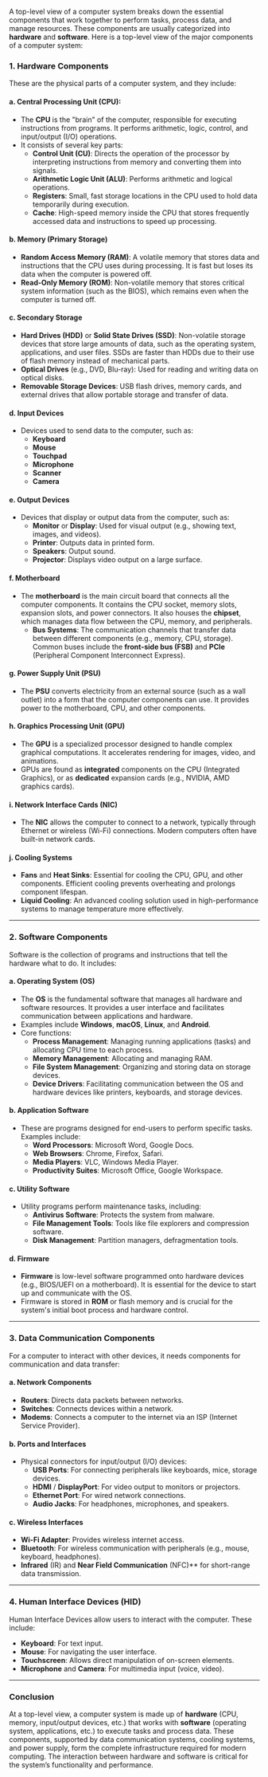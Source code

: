 A top-level view of a computer system breaks down the essential components that work together to perform tasks, process data, and manage resources. These components are usually categorized into **hardware** and **software**. Here is a top-level view of the major components of a computer system:

### **1. Hardware Components**
These are the physical parts of a computer system, and they include:

#### **a. Central Processing Unit (CPU)**:
- The **CPU** is the "brain" of the computer, responsible for executing instructions from programs. It performs arithmetic, logic, control, and input/output (I/O) operations.
- It consists of several key parts:
  - **Control Unit (CU)**: Directs the operation of the processor by interpreting instructions from memory and converting them into signals.
  - **Arithmetic Logic Unit (ALU)**: Performs arithmetic and logical operations.
  - **Registers**: Small, fast storage locations in the CPU used to hold data temporarily during execution.
  - **Cache**: High-speed memory inside the CPU that stores frequently accessed data and instructions to speed up processing.

#### **b. Memory (Primary Storage)**
- **Random Access Memory (RAM)**: A volatile memory that stores data and instructions that the CPU uses during processing. It is fast but loses its data when the computer is powered off.
- **Read-Only Memory (ROM)**: Non-volatile memory that stores critical system information (such as the BIOS), which remains even when the computer is turned off.

#### **c. Secondary Storage**
- **Hard Drives (HDD)** or **Solid State Drives (SSD)**: Non-volatile storage devices that store large amounts of data, such as the operating system, applications, and user files. SSDs are faster than HDDs due to their use of flash memory instead of mechanical parts.
- **Optical Drives** (e.g., DVD, Blu-ray): Used for reading and writing data on optical disks.
- **Removable Storage Devices**: USB flash drives, memory cards, and external drives that allow portable storage and transfer of data.

#### **d. Input Devices**
- Devices used to send data to the computer, such as:
  - **Keyboard**
  - **Mouse**
  - **Touchpad**
  - **Microphone**
  - **Scanner**
  - **Camera**

#### **e. Output Devices**
- Devices that display or output data from the computer, such as:
  - **Monitor** or **Display**: Used for visual output (e.g., showing text, images, and videos).
  - **Printer**: Outputs data in printed form.
  - **Speakers**: Output sound.
  - **Projector**: Displays video output on a large surface.

#### **f. Motherboard**
- The **motherboard** is the main circuit board that connects all the computer components. It contains the CPU socket, memory slots, expansion slots, and power connectors. It also houses the **chipset**, which manages data flow between the CPU, memory, and peripherals.
  - **Bus Systems**: The communication channels that transfer data between different components (e.g., memory, CPU, storage). Common buses include the **front-side bus (FSB)** and **PCIe** (Peripheral Component Interconnect Express).

#### **g. Power Supply Unit (PSU)**
- The **PSU** converts electricity from an external source (such as a wall outlet) into a form that the computer components can use. It provides power to the motherboard, CPU, and other components.

#### **h. Graphics Processing Unit (GPU)**
- The **GPU** is a specialized processor designed to handle complex graphical computations. It accelerates rendering for images, video, and animations.
- GPUs are found as **integrated** components on the CPU (Integrated Graphics), or as **dedicated** expansion cards (e.g., NVIDIA, AMD graphics cards).

#### **i. Network Interface Cards (NIC)**
- The **NIC** allows the computer to connect to a network, typically through Ethernet or wireless (Wi-Fi) connections. Modern computers often have built-in network cards.

#### **j. Cooling Systems**
- **Fans** and **Heat Sinks**: Essential for cooling the CPU, GPU, and other components. Efficient cooling prevents overheating and prolongs component lifespan.
- **Liquid Cooling**: An advanced cooling solution used in high-performance systems to manage temperature more effectively.

---

### **2. Software Components**
Software is the collection of programs and instructions that tell the hardware what to do. It includes:

#### **a. Operating System (OS)**
- The **OS** is the fundamental software that manages all hardware and software resources. It provides a user interface and facilitates communication between applications and hardware.
- Examples include **Windows**, **macOS**, **Linux**, and **Android**.
- Core functions:
  - **Process Management**: Managing running applications (tasks) and allocating CPU time to each process.
  - **Memory Management**: Allocating and managing RAM.
  - **File System Management**: Organizing and storing data on storage devices.
  - **Device Drivers**: Facilitating communication between the OS and hardware devices like printers, keyboards, and storage devices.

#### **b. Application Software**
- These are programs designed for end-users to perform specific tasks. Examples include:
  - **Word Processors**: Microsoft Word, Google Docs.
  - **Web Browsers**: Chrome, Firefox, Safari.
  - **Media Players**: VLC, Windows Media Player.
  - **Productivity Suites**: Microsoft Office, Google Workspace.

#### **c. Utility Software**
- Utility programs perform maintenance tasks, including:
  - **Antivirus Software**: Protects the system from malware.
  - **File Management Tools**: Tools like file explorers and compression software.
  - **Disk Management**: Partition managers, defragmentation tools.

#### **d. Firmware**
- **Firmware** is low-level software programmed onto hardware devices (e.g., BIOS/UEFI on a motherboard). It is essential for the device to start up and communicate with the OS.
- Firmware is stored in **ROM** or flash memory and is crucial for the system's initial boot process and hardware control.

---

### **3. Data Communication Components**
For a computer to interact with other devices, it needs components for communication and data transfer:

#### **a. Network Components**
- **Routers**: Directs data packets between networks.
- **Switches**: Connects devices within a network.
- **Modems**: Connects a computer to the internet via an ISP (Internet Service Provider).

#### **b. Ports and Interfaces**
- Physical connectors for input/output (I/O) devices:
  - **USB Ports**: For connecting peripherals like keyboards, mice, storage devices.
  - **HDMI** / **DisplayPort**: For video output to monitors or projectors.
  - **Ethernet Port**: For wired network connections.
  - **Audio Jacks**: For headphones, microphones, and speakers.

#### **c. Wireless Interfaces**
- **Wi-Fi Adapter**: Provides wireless internet access.
- **Bluetooth**: For wireless communication with peripherals (e.g., mouse, keyboard, headphones).
- **Infrared** (IR) and **Near Field Communication** (NFC)** for short-range data transmission.

---

### **4. Human Interface Devices (HID)**
Human Interface Devices allow users to interact with the computer. These include:

- **Keyboard**: For text input.
- **Mouse**: For navigating the user interface.
- **Touchscreen**: Allows direct manipulation of on-screen elements.
- **Microphone** and **Camera**: For multimedia input (voice, video).

---

### **Conclusion**

At a top-level view, a computer system is made up of **hardware** (CPU, memory, input/output devices, etc.) that works with **software** (operating system, applications, etc.) to execute tasks and process data. These components, supported by data communication systems, cooling systems, and power supply, form the complete infrastructure required for modern computing. The interaction between hardware and software is critical for the system’s functionality and performance.
